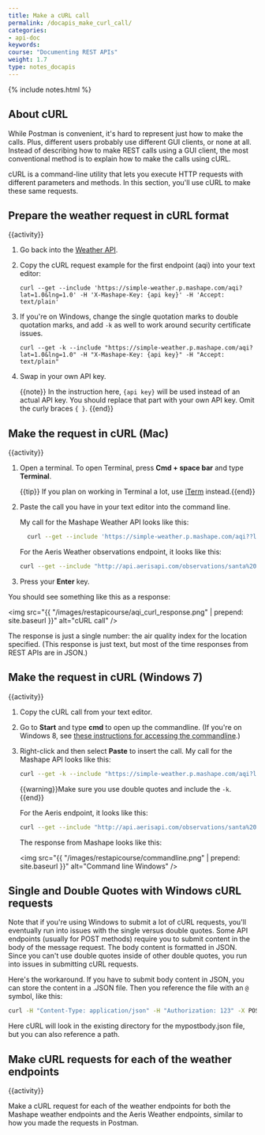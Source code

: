 ```yaml
---
title: Make a cURL call
permalink: /docapis_make_curl_call/
categories:
- api-doc
keywords: 
course: "Documenting REST APIs"
weight: 1.7
type: notes_docapis
---
```

{% include notes.html %}

## About cURL

While Postman is convenient, it's hard to represent just how to make the calls. Plus, different users probably use different GUI clients, or none at all. Instead of describing how to make REST calls using a GUI client, the most conventional method is to explain how to make the calls using cURL.

cURL is a command-line utility that lets you execute HTTP requests with different parameters and methods. In this section, you'll use cURL to make these same requests.

## Prepare the weather request in cURL format

{{activity}}
1. Go back into the [Weather API](https://www.mashape.com/fyhao/weather-13).
2. Copy the cURL request example for the first endpoint (aqi) into your text editor:

	```
	curl --get --include 'https://simple-weather.p.mashape.com/aqi?lat=1.0&lng=1.0' -H 'X-Mashape-Key: {api key}' -H 'Accept: text/plain'
	```
3. If you're on Windows, change the single quotation marks to double quotation marks, and add `-k` as well to work around security certificate issues.
	
	```
    curl --get -k --include "https://simple-weather.p.mashape.com/aqi?lat=1.0&lng=1.0" -H "X-Mashape-Key: {api key}" -H "Accept: text/plain"
    ```
	
4. Swap in your own API key.

    {{note}} In the instruction here, `{api key}` will be used instead of an actual API key. You should replace that part with your own API key. Omit the curly braces `{ }`. {{end}}

## Make the request in cURL (Mac)
{{activity}}
1. Open a terminal. To open Terminal, press **Cmd + space bar** and type **Terminal**.

	{{tip}} If you plan on working in Terminal a lot, use <a href="https://www.iterm2.com/">iTerm</a> instead.{{end}}
	
2. Paste the call you have in your text editor into the command line.
	
	My call for the Mashape Weather API looks like this:
	
	```bash
	  curl --get --include 'https://simple-weather.p.mashape.com/aqi??lat=1.3319164&lng=103.7231246' -H 'X-Mashape-Key: {api key}' -H 'Accept: text/plain'
	```
	
	For the Aeris Weather observations endpoint, it looks like this:
	
	```bash
	curl --get --include "http://api.aerisapi.com/observations/santa%20clara,ca?client_id={client id}&client_secret={client secret}" "Accept: application/json"
	```
	
3. Press your **Enter** key. 

You should see something like this as a response:

<img src="{{ "/images/restapicourse/aqi_curl_response.png" | prepend: site.baseurl }}" alt="cURL call" />

The response is just a single number: the air quality index for the location specified. (This response is just text, but most of the time responses from REST APIs are in JSON.)

## Make the request in cURL (Windows 7)
{{activity}}
1. Copy the cURL call from your text editor. 
2. Go to **Start** and type **cmd** to open up the commandline. (If you're on Windows 8, see [these instructions for accessing the commandline](http://pcsupport.about.com/od/windows-8/a/command-prompt-windows-8.htm).)
3. Right-click and then select **Paste** to insert the call. My call for the Mashape API looks like this:
 
	```bash
	curl --get -k --include "https://simple-weather.p.mashape.com/aqi?lat=1.3319164&lng=103.7231246" -H "X-Mashape-Key: {api key}" -H "Accept: text/plain"
	```
	
	{{warning}}Make sure you use double quotes and include the <code>-k</code>. {{end}}
	
	For the Aeris endpoint, it looks like this:
	
	```bash
	curl --get --include "http://api.aerisapi.com/observations/santa%20clara,ca?client_id={client id}&client_secret={client secret}" -H "Accept: application/json"
	```
	
	The response from Mashape looks like this:

	<img src="{{ "/images/restapicourse/commandline.png" | prepend: site.baseurl }}" alt="Command line Windows" />
	

## Single and Double Quotes with Windows cURL requests

Note that if you're using Windows to submit a lot of cURL requests, you'll eventually run into issues with the single versus double quotes. Some API endpoints (usually for POST methods) require you to submit content in the body of the message request. The body content is formatted in JSON. Since you can't use double quotes inside of other double quotes, you run into issues in submitting cURL requests.

Here's the workaround. If you have to submit body content in JSON, you can store the content in a .JSON file. Then you reference the file with an `@` symbol, like this:

```bash
curl -H "Content-Type: application/json" -H "Authorization: 123" -X POST -d @mypostbody.json http://endpointurl.com/example
```

Here cURL will look in the existing directory for the mypostbody.json file, but you can also reference a path.

## Make cURL requests for each of the weather endpoints

{{activity}}

Make a cURL request for each of the weather endpoints for both the Mashape weather endpoints and the Aeris Weather endpoints, similar to how you made the requests in Postman.


